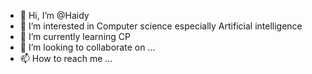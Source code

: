 - 👋 Hi, I’m @Haidy
- 👀 I’m interested in Computer science especially Artificial intelligence
- 🌱 I’m currently learning CP 
- 💞️ I’m looking to collaborate on ...
- 📫 How to reach me ...

<!---
Haidooda/Haidooda is a ✨ special ✨ repository because its `README.md` (this file) appears on your GitHub profile.
You can click the Preview link to take a look at your changes.
--->
